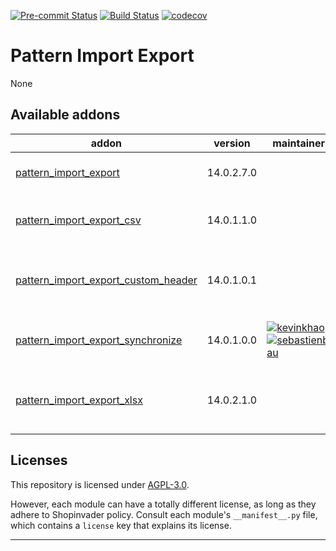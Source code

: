 
<!-- /!\ Non OCA Context : Set here the badge of your runbot / runboat instance. -->
[![Pre-commit Status](https://github.com/shopinvader/pattern-import-export/actions/workflows/pre-commit.yml/badge.svg?branch=14.0)](https://github.com/shopinvader/pattern-import-export/actions/workflows/pre-commit.yml?query=branch%3A14.0)
[![Build Status](https://github.com/shopinvader/pattern-import-export/actions/workflows/test.yml/badge.svg?branch=14.0)](https://github.com/shopinvader/pattern-import-export/actions/workflows/test.yml?query=branch%3A14.0)
[![codecov](https://codecov.io/gh/shopinvader/pattern-import-export/branch/14.0/graph/badge.svg)](https://codecov.io/gh/shopinvader/pattern-import-export)
<!-- /!\ Non OCA Context : Set here the badge of your translation instance. -->

<!-- /!\ do not modify above this line -->

# Pattern Import Export

None

<!-- /!\ do not modify below this line -->

<!-- prettier-ignore-start -->

[//]: # (addons)

Available addons
----------------
addon | version | maintainers | summary
--- | --- | --- | ---
[pattern_import_export](pattern_import_export/) | 14.0.2.7.0 |  | Pattern for import or export
[pattern_import_export_csv](pattern_import_export_csv/) | 14.0.1.1.0 |  | Pattern for import or export from to CSV files
[pattern_import_export_custom_header](pattern_import_export_custom_header/) | 14.0.1.0.1 |  | Allow to use custom headers names in export files
[pattern_import_export_synchronize](pattern_import_export_synchronize/) | 14.0.1.0.0 | [![kevinkhao](https://github.com/kevinkhao.png?size=30px)](https://github.com/kevinkhao) [![sebastienbeau](https://github.com/sebastienbeau.png?size=30px)](https://github.com/sebastienbeau) | Attachment Synchronize using patterns
[pattern_import_export_xlsx](pattern_import_export_xlsx/) | 14.0.2.1.0 |  | Pattern for import or export from to XLSX files

[//]: # (end addons)

<!-- prettier-ignore-end -->

## Licenses

This repository is licensed under [AGPL-3.0](LICENSE).

However, each module can have a totally different license, as long as they adhere to Shopinvader
policy. Consult each module's `__manifest__.py` file, which contains a `license` key
that explains its license.

----
<!-- /!\ Non OCA Context : Set here the full description of your organization. -->
